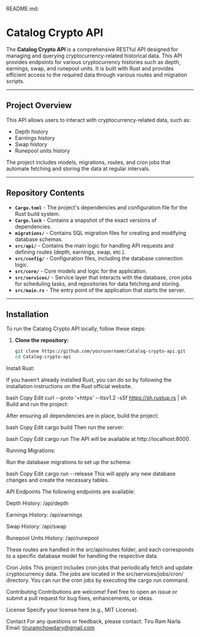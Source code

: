 README.md:

# Catalog Crypto API

The **Catalog Crypto API** is a comprehensive RESTful API designed for managing and querying cryptocurrency-related historical data. This API provides endpoints for various cryptocurrency histories such as depth, earnings, swap, and runepool units. It is built with Rust and provides efficient access to the required data through various routes and migration scripts.

---

## Project Overview

This API allows users to interact with cryptocurrency-related data, such as:
- Depth history
- Earnings history
- Swap history
- Runepool units history

The project includes models, migrations, routes, and cron jobs that automate fetching and storing the data at regular intervals.

---

## Repository Contents

- **`Cargo.toml`** - The project's dependencies and configuration file for the Rust build system.
- **`Cargo.lock`** - Contains a snapshot of the exact versions of dependencies.
- **`migrations/`** - Contains SQL migration files for creating and modifying database schemas.
- **`src/api/`** - Contains the main logic for handling API requests and defining routes (depth, earnings, swap, etc.).
- **`src/config/`** - Configuration files, including the database connection logic.
- **`src/core/`** - Core models and logic for the application.
- **`src/services/`** - Service layer that interacts with the database, cron jobs for scheduling tasks, and repositories for data fetching and storing.
- **`src/main.rs`** - The entry point of the application that starts the server.

---

## Installation

To run the Catalog Crypto API locally, follow these steps:

1. **Clone the repository:**
   ```bash
   git clone https://github.com/yourusername/Catalog-crypto-api.git
   cd Catalog-crypto-api
Install Rust:

If you haven’t already installed Rust, you can do so by following the installation instructions on the Rust official website.

bash
Copy
Edit
curl --proto '=https' --tlsv1.2 -sSf https://sh.rustup.rs | sh
Build and run the project:

After ensuring all dependencies are in place, build the project:

bash
Copy
Edit
cargo build
Then run the server:

bash
Copy
Edit
cargo run
The API will be available at http://localhost:8000.

Running Migrations:

Run the database migrations to set up the schema:

bash
Copy
Edit
cargo run --release
This will apply any new database changes and create the necessary tables.

API Endpoints
The following endpoints are available:

Depth History: /api/depth

Earnings History: /api/earnings

Swap History: /api/swap

Runepool Units History: /api/runepool

These routes are handled in the src/api/routes folder, and each corresponds to a specific database model for handling the respective data.

Cron Jobs
This project includes cron jobs that periodically fetch and update cryptocurrency data. The jobs are located in the src/services/jobs/cron/ directory. You can run the cron jobs by executing the cargo run command.

Contributing
Contributions are welcome! Feel free to open an issue or submit a pull request for bug fixes, enhancements, or ideas.

License
Specify your license here (e.g., MIT License).

Contact
For any questions or feedback, please contact:
Tiru Ram Narla
Email: tiruramchowdary@gmail.com
